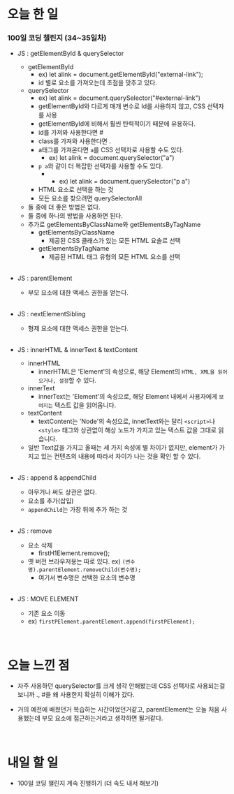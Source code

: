 # 오늘 한 일

### 100일 코딩 챌린지 (34~35일차)

- JS : getElementById & querySelector

  - getElementById
    - ex) let alink = document.getElementById("external-link");
    - id 별로 요소를 가져오는데 초점을 맞추고 있다.
  - querySelector
    - ex) let alink = document.querySelector("#external-link")
    - getElementById와 다르게 매개 변수로 Id를 사용하지 않고, CSS 선택자를 사용
    - getElementById에 비해서 훨씬 탄력적이기 때문에 유용하다.
    - id를 가져와 사용한다면 #
    - class를 가져와 사용한다면 .
    - a태그를 가져온다면 `a`를 CSS 선택자로 사용할 수도 있다.
      - ex) let alink = document.querySelector("a")
    - `p a`와 같이 더 복잡한 선택자를 사용할 수도 있다.
      - - ex) let alink = document.querySelector("p a")
    - HTML 요소로 선택을 하는 것
    - 모든 요소를 찾으려면 querySelectorAll
  - 둘 중에 더 좋은 방법은 없다.
  - 둘 중에 하나의 방법을 사용하면 된다.
  - 추가로 getElementsByClassName와 getElementsByTagName
    - getElementsByClassName
      - 제공된 CSS 클래스가 있는 모든 HTML 요솔르 선택
    - getElementsByTagName
      - 제공된 HTML 태그 유형의 모든 HTML 요소를 선택

  <br />

- JS : parentElement

  - 부모 요소에 대한 액세스 권한을 얻는다.

  <br />

- JS : nextElementSibling

  - 형제 요소에 대한 액세스 권한을 얻는다.

  <br />

- JS : innerHTML & innerText & textContent

  - innerHTML
    - innerHTML은 'Element'의 속성으로, 해당 Element의 `HTML, XML을 읽어오거나, 설정`할 수 있다.
  - innerText
    - innerText는 'Element'의 속성으로, 해당 Element 내에서 사용자에게 `보여지는` 텍스트 값을 읽어옵니다.
  - textContent
    - textContent는 'Node'의 속성으로, innetText와는 달리 `<script>`나 `<style>` 태그와 상관없이 해상 노드가 가지고 있는 텍스트 값을 그대로 읽습니다.
  - 일반 Text값을 가지고 올때는 세 가지 속성에 별 차이가 없지만, element가 가지고 있는 컨텐츠의 내용에 따라서 차이가 나는 것을 확인 할 수 있다.

  <br />

- JS : append & appendChild

  - 아무거나 써도 상관은 없다.
  - 요소를 추가(삽입)
  - `appendChild`는 가장 뒤에 추가 하는 것

  <br />

- JS : remove

  - 요소 삭제
    - firstH1Element.remove();
  - 옛 버전 브라우저용는 따로 있다.
    ex) `(변수명).parentElement.removeChild(변수명);`
    - 여기서 변수명은 선택한 요소의 변수명

  <br />

- JS : MOVE ELEMENT

  - 기존 요소 이동
  - ex) `firstPElement.parentElement.append(firstPElement);`

<br />

# 오늘 느낀 점

- 자주 사용하던 querySelector를 크게 생각 안해봤는데 CSS 선택자로 사용되는걸 보니까 ., #을 왜 사용한지 확실히 이해가 갔다.

- 거의 예전에 배웠던거 복습하는 시간이었던거같고, parentElement는 오늘 처음 사용했는데 부모 요소에 접근하는거라고 생각하면 될거같다.

<br />

# 내일 할 일

- 100일 코딩 챌린지 계속 진행하기 (더 속도 내서 해보기)
